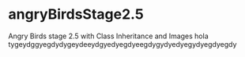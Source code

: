 # angryBirdsStage2.5
Angry Birds stage 2.5 with Class Inheritance and Images
hola tygeydggyegdydygeydeeydgyedyegdyeegdygydyedyegydyegdyegdy